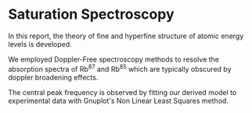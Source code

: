 # Saturation Spectroscopy

In this report, the theory of fine and hyperfine structure of atomic energy levels
is developed.

We employed Doppler-Free spectroscopy methods to resolve the absorption
spectra of $\text{Rb}^{87}$ and $\text{Rb}^{85}$
which are typically obscured by doppler broadening effects.

The central peak frequency is observed by fitting our derived model
to experimental data with Gnuplot's Non Linear Least Squares method.
